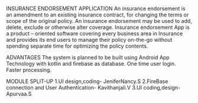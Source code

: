 INSURANCE ENDORSEMENT APPLICATION
        An insurance endorsement is an amendment to an existing insurance contract, for changing the terms or 
      scope of the original policy. An insurance endorsement may be used to add, delete, exclude or otherwise alter coverage.
      Insurance endorsement App is a product – oriented software  covering every business area in Insurance and provides its end
      users to manage their policy on-the-go without spending separate time for optimizing the policy contents.
      
  ADVANTAGES
      The system is planned to be built using Android App Technology with kotlin and firebase as database. 
      One time user login.
      Faster processing.

MODULE SPLIT-UP
     1.UI design,coding- JeniferNancy.S
     2.FireBase connection and User Authentication- Kavithanjali.V
     3.UI coding,design- Apurvaa.S

